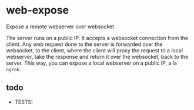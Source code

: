 # web-expose
Expose a remote webserver over websocket

The server runs on a public IP. It accepts a websocket connection from the client. Any web request done to the server is forwarded over the websocket, to the client, where the client will proxy the request to a local webserver, take the response and return it over the websocket, back to the server.
This way, you can expose a local webserver on a public IP, a la `ngrok`.

## todo
* TESTS!

